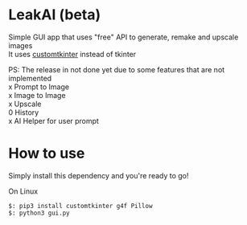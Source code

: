 # LeakAI (beta)

Simple GUI app that uses "free" API to generate, remake and upscale images\
It uses [customtkinter](https://github.com/TomSchimansky/CustomTkinter) instead of tkinter

PS: The release in not done yet due to some features that are not implemented\
x Prompt to Image\
x Image to Image\
x Upscale\
0 History\
x AI Helper for user prompt

# How to use
Simply install this dependency and you're ready to go!

On Linux
```
$: pip3 install customtkinter g4f Pillow
$: python3 gui.py
```




